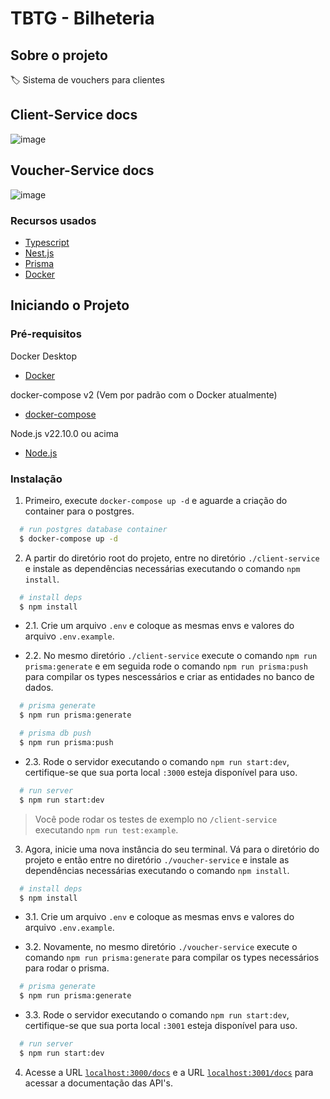 # TBTG - Bilheteria

## Sobre o projeto

🏷️ Sistema de vouchers para clientes

## Client-Service docs
![image](https://github.com/user-attachments/assets/92a81f79-d989-4714-aa3b-a2af7056acb7)

## Voucher-Service docs
![image](https://github.com/user-attachments/assets/ab6a1110-8ceb-4293-ba20-2e22c50ef251)

### Recursos usados

- [Typescript](https://www.typescriptlang.org/)
- [Nest.js](https://nestjs.com/)
- [Prisma](https://www.prisma.io/)
- [Docker](https://www.docker.com/)

## Iniciando o Projeto

### Pré-requisitos

Docker Desktop

- [Docker](https://www.docker.com/)

docker-compose v2 (Vem por padrão com o Docker atualmente)

- [docker-compose](https://docs.docker.com/compose/cli-command/)

Node.js v22.10.0 ou acima

- [Node.js](https://nodejs.org/)

### Instalação

1. Primeiro, execute `docker-compose up -d` e aguarde a criação do container para o postgres.

```bash
  # run postgres database container
  $ docker-compose up -d
```

2. A partir do diretório root do projeto, entre no diretório `./client-service` e instale as dependências necessárias executando o comando `npm install`.

```bash
  # install deps
  $ npm install
```

- 2.1. Crie um arquivo `.env` e coloque as mesmas envs e valores do arquivo `.env.example`.

- 2.2. No mesmo diretório `./client-service` execute o comando `npm run prisma:generate` e em seguida rode o comando `npm run prisma:push` para compilar os types nescessários e criar as entidades no banco de dados.

```bash
  # prisma generate
  $ npm run prisma:generate

  # prisma db push
  $ npm run prisma:push
```

- 2.3. Rode o servidor executando o comando `npm run start:dev`, certifique-se que sua porta local `:3000` esteja disponível para uso.

```bash
  # run server
  $ npm run start:dev
```

> Você pode rodar os testes de exemplo no `/client-service` executando `npm run test:example`.

3. Agora, inicie uma nova instância do seu terminal. Vá para o diretório do projeto e então entre no diretório `./voucher-service` e instale as dependências necessárias executando o comando `npm install`.

```bash
  # install deps
  $ npm install
```

- 3.1. Crie um arquivo `.env` e coloque as mesmas envs e valores do arquivo `.env.example`.

- 3.2. Novamente, no mesmo diretório `./voucher-service` execute o comando `npm run prisma:generate` para compilar os types necessários para rodar o prisma.

```bash
  # prisma generate
  $ npm run prisma:generate
```

- 3.3. Rode o servidor executando o comando `npm run start:dev`, certifique-se que sua porta local `:3001` esteja disponível para uso.

```bash
  # run server
  $ npm run start:dev
```

4. Acesse a URL [`localhost:3000/docs`](http://localhost:3000/docs) e a URL [`localhost:3001/docs`](http://localhost:3001/docs) para acessar a documentação das API's.
